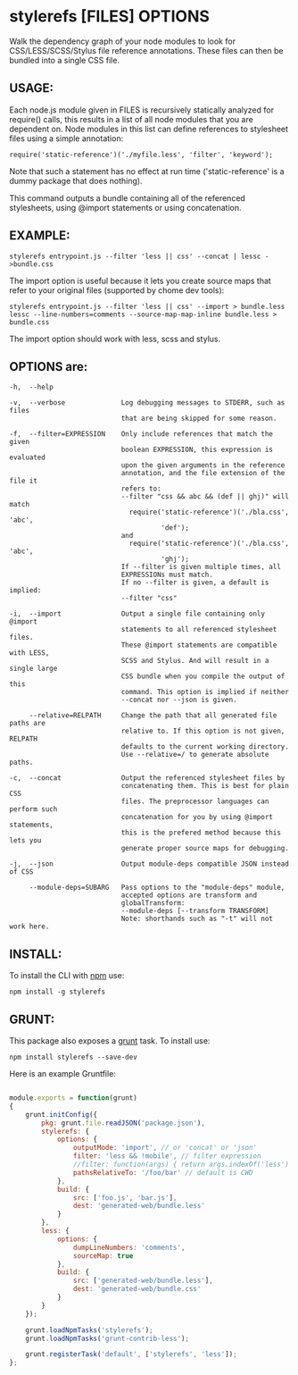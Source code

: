 stylerefs [FILES] OPTIONS
=========================

  Walk the dependency graph of your node modules to look for
  CSS/LESS/SCSS/Stylus file reference annotations. These files can then be
  bundled into a single CSS file.

USAGE:
------

Each node.js module given in FILES is recursively statically analyzed for
require() calls, this results in a list of all node modules that you are
dependent on. Node modules in this list can define references to stylesheet
files using a simple annotation:

    require('static-reference')('./myfile.less', 'filter', 'keyword');

Note that such a statement has no effect at run time ('static-reference' is a dummy
package that does nothing).

This command outputs a bundle containing all of the referenced stylesheets,
using @import statements or using concatenation.

EXAMPLE:
--------

    stylerefs entrypoint.js --filter 'less || css' --concat | lessc - >bundle.css

The import option is useful because it lets you create source maps that refer to 
your original files (supported by chome dev tools):

    stylerefs entrypoint.js --filter 'less || css' --import > bundle.less
    lessc --line-numbers=comments --source-map-map-inline bundle.less > bundle.css

The import option should work with less, scss and stylus. 

OPTIONS are:
------------
    -h,  --help
    
    -v,  --verbose              Log debugging messages to STDERR, such as files 
                                that are being skipped for some reason.
    
    -f,  --filter=EXPRESSION    Only include references that match the given
                                boolean EXPRESSION, this expression is evaluated
                                upon the given arguments in the reference 
                                annotation, and the file extension of the file it
                                refers to:
                                --filter "css && abc && (def || ghj)" will match
                                  require('static-reference')('./bla.css', 'abc', 
                                          'def');
                                and
                                  require('static-reference')('./bla.css', 'abc',
                                          'ghj');
                                If --filter is given multiple times, all
                                EXPRESSIONs must match.
                                If no --filter is given, a default is implied:
                                --filter "css"
    
    -i,  --import               Output a single file containing only @import
                                statements to all referenced stylesheet files.
                                These @import statements are compatible with LESS,
                                SCSS and Stylus. And will result in a single large
                                CSS bundle when you compile the output of this
                                command. This option is implied if neither
                                --concat nor --json is given.
    
         --relative=RELPATH     Change the path that all generated file paths are
                                relative to. If this option is not given, RELPATH
                                defaults to the current working directory.
                                Use --relative=/ to generate absolute paths.
    
    -c,  --concat               Output the referenced stylesheet files by
                                concatenating them. This is best for plain CSS
                                files. The preprocessor languages can perform such
                                concatenation for you by using @import statements,
                                this is the prefered method because this lets you
                                generate proper source maps for debugging.
    
    -j,  --json                 Output module-deps compatible JSON instead of CSS
    
         --module-deps=SUBARG   Pass options to the "module-deps" module,
                                accepted options are transform and
                                globalTransform:
                                --module-deps [--transform TRANSFORM]
                                Note: shorthands such as "-t" will not work here.

INSTALL:
--------
To install the CLI with [npm](http://npmjs.org) use:

    npm install -g stylerefs

GRUNT:
------
This package also exposes a [grunt](http://gruntjs.com/) task. To install use: 

    npm install stylerefs --save-dev

Here is an example Gruntfile:

```javascript

module.exports = function(grunt)
{
    grunt.initConfig({
        pkg: grunt.file.readJSON('package.json'),
        stylerefs: {
            options: {
                outputMode: 'import', // or 'concat' or 'json'
                filter: 'less && !mobile', // filter expression
                //filter: function(args) { return args.indexOf('less') >= 0; },
                pathsRelativeTo: '/foo/bar' // default is CWD
            },
            build: {
                src: ['foo.js', 'bar.js'],
                dest: 'generated-web/bundle.less'
            }
        },
        less: {
            options: {
                dumpLineNumbers: 'comments',
                sourceMap: true
            },
            build: {
                src: ['generated-web/bundle.less'],
                dest: 'generated-web/bundle.css'
            }
        }
    });

    grunt.loadNpmTasks('stylerefs');
    grunt.loadNpmTasks('grunt-contrib-less');

    grunt.registerTask('default', ['stylerefs', 'less']);
};

```